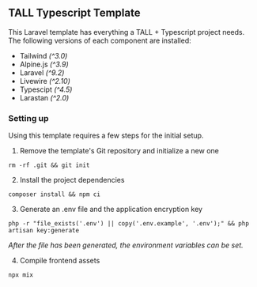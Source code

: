 ## TALL Typescript Template
This Laravel template has everything a TALL + Typescript project needs. The following versions of each component are installed:

- Tailwind *(^3.0)*
- Alpine.js *(^3.9)*
- Laravel *(^9.2)*
- Livewire *(^2.10)*
- Typescipt *(^4.5)*
- Larastan *(^2.0)*

### Setting up
Using this template requires a few steps for the initial setup.

1. Remove the template's Git repository and initialize a new one
```shell
rm -rf .git && git init
```

2. Install the project dependencies
```shell
composer install && npm ci
```

3. Generate an .env file and the application encryption key
```shell
php -r "file_exists('.env') || copy('.env.example', '.env');" && php artisan key:generate
```
*After the file has been generated, the environment variables can be set.*

4. Compile frontend assets
```shell
npx mix
```
